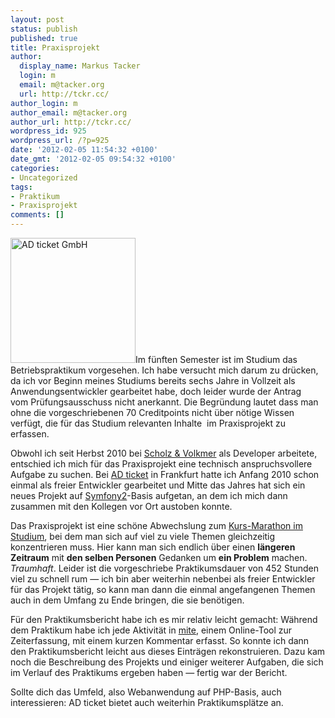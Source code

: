 ```yaml
---
layout: post
status: publish
published: true
title: Praxisprojekt
author:
  display_name: Markus Tacker
  login: m
  email: m@tacker.org
  url: http://tckr.cc/
author_login: m
author_email: m@tacker.org
author_url: http://tckr.cc/
wordpress_id: 925
wordpress_url: /?p=925
date: '2012-02-05 11:54:32 +0100'
date_gmt: '2012-02-05 09:54:32 +0100'
categories:
- Uncategorized
tags:
- Praktikum
- Praxisprojekt
comments: []
---
```

<p><a href="http://adticket.de/"><img class="alignright size-medium wp-image-927" title="AD ticket GmbH" src="http://studium.coderbyheart.de/wp-content/uploads/2012/02/adticket-web-500x109.jpg" alt="AD ticket GmbH" width="200" /></a>Im fünften Semester ist im Studium das Betriebspraktikum vorgesehen. Ich habe versucht mich darum zu drücken, da ich vor Beginn meines Studiums bereits sechs Jahre in Vollzeit als Anwendungsentwickler gearbeitet habe, doch leider wurde der Antrag vom Prüfungsausschuss nicht anerkannt. Die Begründung lautet dass man ohne die vorgeschriebenen 70 Creditpoints nicht über nötige Wissen verfügt, die für das Studium relevanten Inhalte  im Praxisprojekt zu erfassen.</p>
<p>Obwohl ich seit Herbst 2010 bei <a href="http://s-v.de/">Scholz &amp; Volkmer</a> als Developer arbeitete, entschied ich mich für das Praxisprojekt eine technisch anspruchsvollere Aufgabe zu suchen. Bei <a href="http://adticket.de/">AD ticket</a> in Frankfurt hatte ich Anfang 2010 schon einmal als freier Entwickler gearbeitet und Mitte das Jahres hat sich ein neues Projekt auf <a href="http://symfony.com/">Symfony2</a>-Basis aufgetan, an dem ich mich dann zusammen mit den Kollegen vor Ort austoben konnte.</p>
<p>Das Praxisprojekt ist eine schöne Abwechslung zum <a href="http://studium.coderbyheart.de/bewertete-abgaben-im-4-semester">Kurs-Marathon im Studium</a>, bei dem man sich auf viel zu viele Themen gleichzeitig konzentrieren muss. Hier kann man sich endlich über einen <strong>längeren Zeitraum</strong> mit <strong>den selben Personen</strong> Gedanken um <strong>ein Problem</strong> machen. <em>Traumhaft</em>. Leider ist die vorgeschriebe Praktikumsdauer von 452 Stunden viel zu schnell rum — ich bin aber weiterhin nebenbei als freier Entwickler für das Projekt tätig, so kann man dann die einmal angefangenen Themen auch in dem Umfang zu Ende bringen, die sie benötigen.</p>
<p>Für den Praktikumsbericht habe ich es mir relativ leicht gemacht: Während dem Praktikum habe ich jede Aktivität in <a href="http://mite.yo.lk/">mite</a>, einem Online-Tool zur Zeiterfassung, mit einem kurzen Kommentar erfasst. So konnte ich dann den Praktikumsbericht leicht aus dieses Einträgen rekonstruieren. Dazu kam noch die Beschreibung des Projekts und einiger weiterer Aufgaben, die sich im Verlauf des Praktikums ergeben haben — fertig war der Bericht.</p>
<p>Sollte dich das Umfeld, also Webanwendung auf PHP-Basis, auch interessieren: AD ticket bietet auch weiterhin Praktikumsplätze an.</p>
